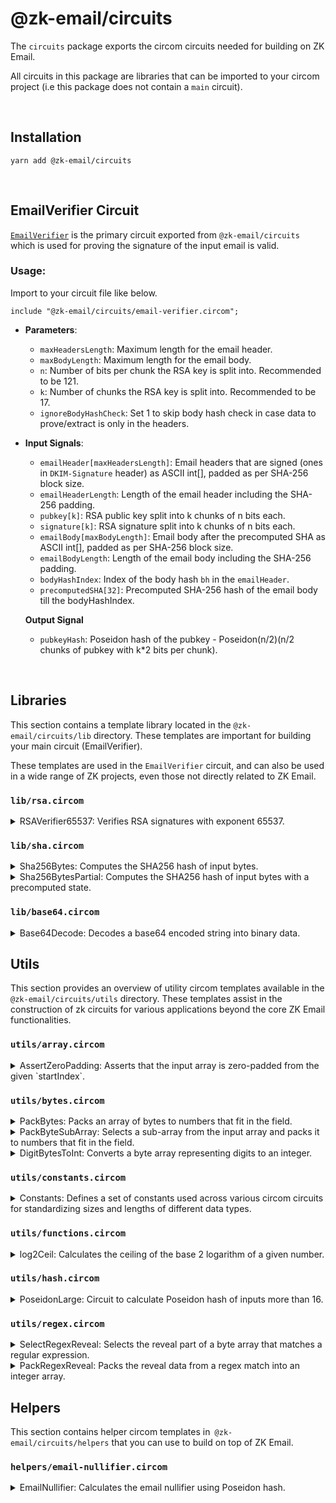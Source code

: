 # @zk-email/circuits
The `circuits` package exports the circom circuits needed for building on ZK Email. 

All circuits in this package are libraries that can be imported to your circom project (i.e this package does not contain a `main` circuit).

<br />

## Installation 
```
yarn add @zk-email/circuits
```

<br />

## EmailVerifier Circuit

[`EmailVerifier`](./email-verifier.circom "Email Verifier Circuit") is the primary circuit exported from `@zk-email/circuits` which is used for proving the signature of the input email is valid. 

### Usage:

Import to your circuit file like below. 
```
include "@zk-email/circuits/email-verifier.circom";
```

- **Parameters**:
  - `maxHeadersLength`: Maximum length for the email header.
  - `maxBodyLength`: Maximum length for the email body.
  - `n`: Number of bits per chunk the RSA key is split into. Recommended to be 121.
  - `k`: Number of chunks the RSA key is split into. Recommended to be 17.
  - `ignoreBodyHashCheck`: Set 1 to skip body hash check in case data to prove/extract is only in the headers.

- **Input Signals**:
  - `emailHeader[maxHeadersLength]`: Email headers that are signed (ones in `DKIM-Signature` header) as ASCII int[], padded as per SHA-256 block size.
  - `emailHeaderLength`: Length of the email header including the SHA-256 padding.
  - `pubkey[k]`: RSA public key split into k chunks of n bits each.
  - `signature[k]`: RSA signature split into k chunks of n bits each.
  - `emailBody[maxBodyLength]`: Email body after the precomputed SHA as ASCII int[], padded as per SHA-256 block size.
  - `emailBodyLength`: Length of the email body including the SHA-256 padding.
  - `bodyHashIndex`: Index of the body hash `bh` in the `emailHeader`.
  - `precomputedSHA[32]`: Precomputed SHA-256 hash of the email body till the bodyHashIndex.

  **Output Signal** 
  - `pubkeyHash`: Poseidon hash of the pubkey - Poseidon(n/2)(n/2 chunks of pubkey with k*2 bits per chunk).

<br/>

## **Libraries**
This section contains a template library located in the `@zk-email/circuits/lib` directory. These templates are important for building your main circuit (EmailVerifier).

These templates are used in the `EmailVerifier` circuit, and can also be used in a wide range of ZK projects, even those not directly related to ZK Email.

### `lib/rsa.circom`

<details>
<summary>
RSAVerifier65537: Verifies RSA signatures with exponent 65537.
</summary>

- **[Source](lib/rsa.circom#L13-L39)**
- **Parameters**
  - `n`: Number of bits per chunk the modulus is split into. Recommended to be 121.
  - `k`: Number of chunks the modulus is split into. Recommended to be 17.
- **Inputs**: 
  - `message[k]`: The message that was signed.
  - `signature[k]`: The signature to verify.
  - `modulus[k]`: The modulus of the RSA key (pubkey).

</details>


### `lib/sha.circom`

<details>
<summary>
Sha256Bytes: Computes the SHA256 hash of input bytes.
</summary>

- **[Source](lib/sha.circom#L17-L38)**
- **Parameters**
  - `maxByteLength`: Maximum length of the input bytes.
- **Inputs**:
  - `paddedIn[maxByteLength]`: Message to hash padded as per the SHA256 specification.
  - `paddedInLength`: Length of the message in bytes including padding.
- **Output**:
  - `out[256]`: The 256-bit hash of the input message.

</details>


<details>
<summary>
Sha256BytesPartial: Computes the SHA256 hash of input bytes with a precomputed state.
</summary>

- **[Source](lib/sha.circom#L41-L79)**
- **Parameters**
  - `maxByteLength`: Maximum length of the input bytes.
- **Inputs**:
  - `paddedIn[maxByteLength]`: Message to hash padded as per the SHA256 specification.
  - `paddedInLength`: Length of the message in bytes including padding.
  - `preHash[32]`: The precomputed state of the hash.
- **Output**:
  - `out[256]`: The 256-bit hash of the input message.

</details>


### `lib/base64.circom`

<details>
<summary>
Base64Decode: Decodes a base64 encoded string into binary data.
</summary>

- **[Source](lib/base64.circom#L11-L61)**
- **Inputs**:
  - `in`: The base64 encoded string to decode.
  - `N`: The expected length of the output binary data.
- **Outputs**:
  - `out`: The decoded binary data.

</details>

## Utils
This section provides an overview of utility circom templates available in the `@zk-email/circuits/utils` directory. These templates assist in the construction of zk circuits for various applications beyond the core ZK Email functionalities.

### `utils/array.circom`

<details>
<summary>
AssertZeroPadding: Asserts that the input array is zero-padded from the given `startIndex`.
</summary>

- **[Source](utils/array.circom#L154-L172)**
- **Parameters**:
  - `maxArrayLen`: The maximum number of elements in the input array.
- **Inputs**:
  - `in`: The input array.
  - `startIndex`: The index from which the array should be zero-padded.
</details>


### `utils/bytes.circom`

<details>
<summary>
PackBytes: Packs an array of bytes to numbers that fit in the field.
</summary>

- **[Source](utils/bytes.circom#L28-L60)**
- **Inputs**:
  - `in`: The input byte array.
  - `maxBytes`: The maximum number of bytes in the input array.
- **Outputs**:
  - `out`: The output integer array after packing.

</details>

<details>
<summary>
PackByteSubArray: Selects a sub-array from the input array and packs it to numbers that fit in the field.
</summary>

- **[Source](utils/bytes.circom#L72-L93)**
- **Inputs**:
  - `in`: The input byte array.
  - `startIndex`: The start index of the sub-array.
  - `length`: The length of the sub-array.
  - `maxArrayLen`: The maximum number of elements in the input array.
  - `maxSubArrayLen`: The maximum number of elements in the sub-array.
- **Outputs**:
  - `out`: The output integer array after packing the sub-array.
</details>

<details>
<summary>
DigitBytesToInt: Converts a byte array representing digits to an integer.
</summary>

- **[Source](utils/bytes.circom#L102-L117)**
- **Inputs**:
  - `in`: The input byte array - big-endian digit string of `out`.
  - `n`: The number of bytes in the input array.
- **Outputs**:
  - `out`: The output integer after conversion.
</details>


### `utils/constants.circom`

<details>
<summary>
Constants: Defines a set of constants used across various circom circuits for standardizing sizes and lengths of different data types.
</summary>

- **[Source](utils/constants.circom)**
- **Constants**:
  - `EMAIL_ADDR_MAX_BYTES()`: Returns the maximum byte size for an email, defined as 256.
  - `DOMAIN_MAX_BYTES()`: Returns the maximum byte size for a domain, defined as 255.
  - `MAX_BYTES_IN_FIELD()`: Returns the maximum number of bytes that can fit in a field, defined as 31.

</details>


### `utils/functions.circom`

<details>
<summary>
log2Ceil: Calculates the ceiling of the base 2 logarithm of a given number.
</summary>

- **[Source](utils/functions.circom#L2-L10)**
- **Inputs**:
  - `a`: The input number for which the base 2 logarithm ceiling is to be calculated.
- **Outputs**:
  - Returns the smallest integer greater than or equal to the base 2 logarithm of the input number.
</details>


### `utils/hash.circom`

<details>
<summary>
PoseidonLarge: Circuit to calculate Poseidon hash of inputs more than 16.
</summary>

- **[Source](utils/hash.circom#L13-L37)**
- **Inputs**:
  - `in[chunkSize]`: The input array of chunkSize elements.
  - `bytesPerChunk`: Number of bits in each chunk.
  - `chunkSize`: Number of chunks in input.
- **Outputs**:
  - `out`: Poseidon hash of input where consecutive elements are merged.
</details>


### `utils/regex.circom`

<details>
<summary>
SelectRegexReveal: Selects the reveal part of a byte array that matches a regular expression.
</summary>

- **[Source](utils/regex.circom#L15-L50)**
- **Inputs**:
  - `in`: The input byte array.
  - `startIndex`: The index of the start of the reveal part in the input array.
  - `maxArrayLen`: The maximum length of the input array.
  - `maxRevealLen`: The maximum length of the reveal part.
- **Outputs**:
  - `out`: The revealed data array that matches the regular expression.
</details>

<details>
<summary>
PackRegexReveal: Packs the reveal data from a regex match into an integer array.
</summary>

- **[Source](utils/regex.circom#L60-L77)**
- **Inputs**:
  - `in`: The input byte array.
  - `startIndex`: The index of the start of the reveal part in the input array.
  - `maxArrayLen`: The maximum length of the input array.
  - `maxRevealLen`: The maximum length of the reveal part.
- **Outputs**:
  - `out`: The packed integer array after processing the reveal data.
</details>

## Helpers
This section contains helper circom templates in` @zk-email/circuits/helpers` that you can use to build on top of ZK Email.

### `helpers/email-nullifier.circom`

<details>

<summary>
EmailNullifier: Calculates the email nullifier using Poseidon hash.
</summary>

- **[Source](helpers/email-nullifier.circom#L15-L23)**
- **Parameters**:
  - `bitPerChunk`: The number of bits per chunk the signature is split into.
  - `chunkSize`: The number of chunks the signature is split into.
- **Inputs**:
  - `signature[chunkSize]`: The signature of the email.
- **Output**:
  - `out`: The email nullifier.
</details>


